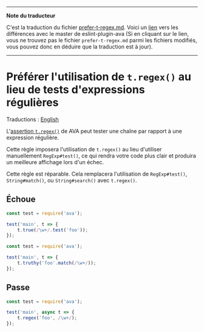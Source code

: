 ___
**Note du traducteur**

C'est la traduction du fichier [prefer-t-regex.md](https://github.com/avajs/eslint-plugin-ava/blob/main/docs/rules/prefer-t-regex.md). Voici un [lien](https://github.com/avajs/eslint-plugin-ava/compare/dee1802d39e22aec0915d5067062356f5abfbd84...main#diff-db2e0f769ab68ca3027b6a3726ae1b6ec141a56aae3215e72462b9fefacd0d46) vers les différences avec le master de eslint-plugin-ava (Si en cliquant sur le lien, vous ne trouvez pas le fichier `prefer-t-regex.md` parmi les fichiers modifiés, vous pouvez donc en déduire que la traduction est à jour).
___
# Préférer l'utilisation de `t.regex()` au lieu de tests d'expressions régulières

Traductions : [English](https://github.com/avajs/eslint-plugin-ava/blob/main/docs/rules/prefer-t-regex.md)

L'[assertion `t.regex()`](https://github.com/avajs/ava-docs/blob/main/fr_FR/docs/03-assertions.md#regexcontents-regex-message) de AVA peut tester une chaîne par rapport à une expression régulière.

Cette règle imposera l'utilisation de `t.regex()` au lieu d'utiliser manuellement `RegExp#test()`, ce qui rendra votre code plus clair et produira un meilleure affichage lors d'un échec.

Cette règle est réparable. Cela remplacera l'utilisation de `RegExp#test()`, `String#match()`, ou `String#search()` avec `t.regex()`.

## Échoue

```js
const test = require('ava');

test('main', t => {
	t.true(/\w+/.test('foo'));
});
```

```js
const test = require('ava');

test('main', t => {
	t.truthy('foo'.match(/\w+/));
});
```

## Passe

```js
const test = require('ava');

test('main', async t => {
	t.regex('foo', /\w+/);
});
```
